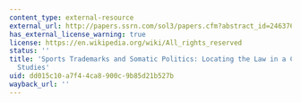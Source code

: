 ```yaml
---
content_type: external-resource
external_url: http://papers.ssrn.com/sol3/papers.cfm?abstract_id=2463762
has_external_license_warning: true
license: https://en.wikipedia.org/wiki/All_rights_reserved
status: ''
title: 'Sports Trademarks and Somatic Politics: Locating the Law in a Critical Cultural
  Studies'
uid: dd015c10-a7f4-4ca8-900c-9b85d21b527b
wayback_url: ''
---
```

